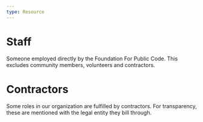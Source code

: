 ```yaml
---
type: Resource
---
```


# Staff

Someone employed directly by the Foundation For Public Code. This excludes community members, volunteers and contractors.

# Contractors

Some roles in our organization are fulfilled by contractors. For transparency, these are mentioned with the legal 
entity they bill through.

